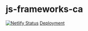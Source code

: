 # js-frameworks-ca
 
[![Netlify Status](https://api.netlify.com/api/v1/badges/eac2bd30-49f2-4487-b525-83f6c048160a/deploy-status)](https://app.netlify.com/sites/delightful-basbousa-b5b287/deploys) 
[Deployment](https://delightful-basbousa-b5b287.netlify.app/home)